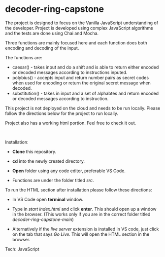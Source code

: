 # decoder-ring-capstone

The project is designed to focus on the Vanilla JavaScript understanding of the developer. Project is developed using complex JavaScript algorithms and the tests are done using Chai and Mocha.

Three functions are mainly focused here and each function does both encoding and decoding of the input.


The functions are:
- caesar() - takes input and do a shift and is able to return either encoded or decoded messages according to instructions inputed.
- polybius() - accepts input and return number pairs as secret codes when used for encoding or return the original secret message when decoded.
- substitution() - takes in input and a set of alphabtes and return encoded or decoded messages according to instruction.

<p>This project is not deployed on the cloud and needs to be run locally. Please follow the directions below for the project to run locally. </p>
Project also has a working html portion. Feel free to check it out.
<p>&nbsp  </p>
Installation:

- **Clone** this repository.

- **cd** into the newly created directory.

- **Open** folder using any code editor, preferable VS Code.

- Functions are under the folder titled *src*.


To run the HTML section after installation please follow these directions:

- In VS Code open **terminal** window.

- Type in *start index.html* and click **enter**. This should open up a window in the browser. (This works only if you are in the correct folder titled *decoder-ring-capstone-main*)

- Alternatively if the *live server* extension is installed in VS code, just click on the tab that says *Go Live*. This will open the HTML section in the browser.

Tech: JavaScript
